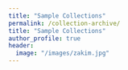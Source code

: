 ```yaml
---
title: "Sample Collections"
permalink: /collection-archive/
title: "Sample Collections"
author_profile: true
header:
  image: "/images/zakim.jpg"
---
```


